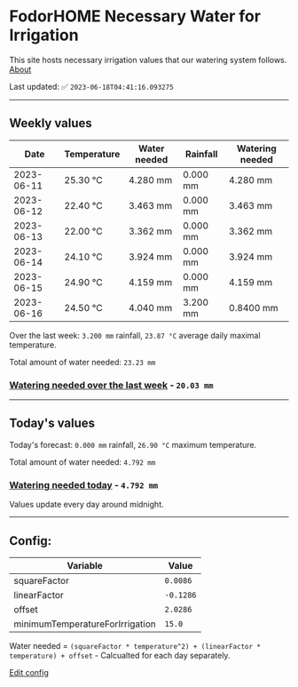 # FodorHOME Necessary Water for Irrigation

This site hosts necessary irrigation values that our watering system follows. [About](https://github.com/redyau/irrigation)

Last updated: ✅ `2023-06-18T04:41:16.093275`

---

## Weekly values

| Date | Temperature | Water needed | Rainfall | Watering needed |
|-----|-----|-----|-----|-----|
| 2023-06-11 | 25.30 °C | 4.280 mm | 0.000 mm | 4.280 mm |
| 2023-06-12 | 22.40 °C | 3.463 mm | 0.000 mm | 3.463 mm |
| 2023-06-13 | 22.00 °C | 3.362 mm | 0.000 mm | 3.362 mm |
| 2023-06-14 | 24.10 °C | 3.924 mm | 0.000 mm | 3.924 mm |
| 2023-06-15 | 24.90 °C | 4.159 mm | 0.000 mm | 4.159 mm |
| 2023-06-16 | 24.50 °C | 4.040 mm | 3.200 mm | 0.8400 mm |


Over the last week: `3.200 mm` rainfall, `23.87 °C` average daily maximal temperature.

Total amount of water needed: `23.23 mm`

### [Watering needed over the last week](lastweek.txt) - `20.03 mm`

---

## Today's values

Today's forecast: `0.000 mm` rainfall, `26.90 °C` maximum temperature.

Total amount of water needed: `4.792 mm`

### [Watering needed today](today.txt) - `4.792 mm`

Values update every day around midnight.

---

## Config:

| Variable | Value |
|-----|-----|
| squareFactor | `0.0086` |
| linearFactor | `-0.1286` |
| offset | `2.0286` |
| minimumTemperatureForIrrigation | `15.0` |

Water needed = `(squareFactor * temperature^2) + (linearFactor * temperature) + offset` - Calcualted for each day separately.

[Edit config](https://github.com/RedyAu/irrigation/edit/main/config.json)
